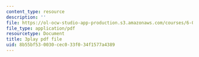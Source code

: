 ```yaml
---
content_type: resource
description: ''
file: https://ol-ocw-studio-app-production.s3.amazonaws.com/courses/6-004-computation-structures-spring-2017/8b55bf530030cec033f034f1577a4389_qSLkk5o1Mc8.pdf
file_type: application/pdf
resourcetype: Document
title: 3play pdf file
uid: 8b55bf53-0030-cec0-33f0-34f1577a4389
---
```

